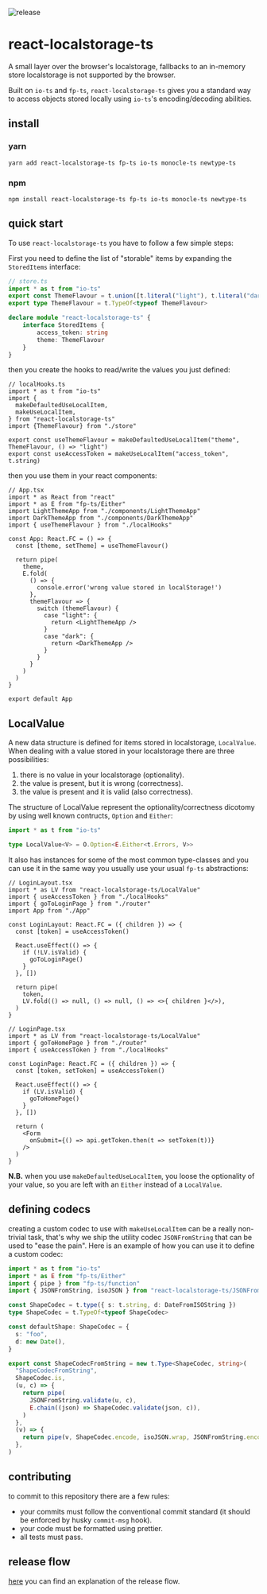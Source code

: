 ![release](https://github.com/ModataSRL/react-localstorage-ts/actions/workflows/release.yml/badge.svg)

# react-localstorage-ts

A small layer over the browser's localstorage, fallbacks to an in-memory store localstorage is not supported by the browser.  

Built on `io-ts` and `fp-ts`, `react-localstorage-ts` gives you a standard way to access objects stored locally using `io-ts`'s encoding/decoding abilities.

## install

### yarn
```shell
yarn add react-localstorage-ts fp-ts io-ts monocle-ts newtype-ts
```
### npm
```shell
npm install react-localstorage-ts fp-ts io-ts monocle-ts newtype-ts
```

## quick start
To use `react-localstorage-ts` you have to follow a few simple steps:

First you need to define the list of "storable" items by expanding the `StoredItems` interface:

```ts
// store.ts
import * as t from "io-ts"
export const ThemeFlavour = t.union([t.literal("light"), t.literal("dark")])
export type ThemeFlavour = t.TypeOf<typeof ThemeFlavour>

declare module "react-localstorage-ts" {
    interface StoredItems {
        access_token: string
        theme: ThemeFlavour
    }
}
```

then you create the hooks to read/write the values you just defined:

```tsx
// localHooks.ts
import * as t from "io-ts"
import {
  makeDefaultedUseLocalItem,
  makeUseLocalItem,
} from "react-localstorage-ts"
import {ThemeFlavour} from "./store"

export const useThemeFlavour = makeDefaultedUseLocalItem("theme", ThemeFlavour, () => "light")
export const useAccessToken = makeUseLocalItem("access_token", t.string)
```

then you use them in your react components:
```tsx
// App.tsx
import * as React from "react"
import * as E from "fp-ts/Either"
import LightThemeApp from "./components/LightThemeApp"
import DarkThemeApp from "./components/DarkThemeApp"
import { useThemeFlavour } from "./localHooks"

const App: React.FC = () => {
  const [theme, setTheme] = useThemeFlavour()
  
  return pipe(
    theme,
    E.fold(
      () => {
        console.error('wrong value stored in localStorage!')
      },
      themeFlavour => {
        switch (themeFlavour) {
          case "light": {
            return <LightThemeApp />
          }
          case "dark": {
            return <DarkThemeApp />
          }
        }
      }
    )
  )
}

export default App
```
## LocalValue
A new data structure is defined for items stored in localstorage, `LocalValue`. When dealing with a value stored in your localstorage there are three possibilities:
1. there is no value in your localstorage (optionality).
2. the value is present, but it is wrong (correctness).
3. the value is present and it is valid (also correctness).

The structure of LocalValue represent the optionality/correctness dicotomy by using well known contructs, `Option` and `Either`:

```ts
import * as t from "io-ts"

type LocalValue<V> = O.Option<E.Either<t.Errors, V>>
```
It also has instances for some of the most common type-classes
and you can use it in the same way you usually use your usual `fp-ts` abstractions:

```tsx
// LoginLayout.tsx
import * as LV from "react-localstorage-ts/LocalValue"
import { useAccessToken } from "./localHooks"
import { goToLoginPage } from "./router"
import App from "./App"

const LoginLayout: React.FC = ({ children }) => {
  const [token] = useAccessToken()

  React.useEffect(() => {
    if (!LV.isValid) {
      goToLoginPage()
    }
  }, [])
  
  return pipe(
    token,
    LV.fold(() => null, () => null, () => <>{ children }</>),
  )
}

// LoginPage.tsx
import * as LV from "react-localstorage-ts/LocalValue"
import { goToHomePage } from "./router"
import { useAccessToken } from "./localHooks"

const LoginPage: React.FC = ({ children }) => {
  const [token, setToken] = useAccessToken()

  React.useEffect(() => {
    if (LV.isValid) {
      goToHomePage()
    }
  }, [])

  return (
    <Form
      onSubmit={() => api.getToken.then(t => setToken(t))}
    />
  )
}
```

**N.B.** when you use `makeDefaultedUseLocalItem`, you loose the optionality of your value, so you are left with an `Either` instead of a `LocalValue`. 

## defining codecs 
creating a custom codec to use with `makeUseLocalItem` can be a really non-trivial task, that's why 
we ship the utility codec `JSONFromString` that can be used to "ease the pain". Here is an example of how you can use it to define a custom codec:

```ts
import * as t from "io-ts"
import * as E from "fp-ts/Either"
import { pipe } from "fp-ts/function"
import { JSONFromString, isoJSON } from "react-localstorage-ts/JSONFromString"

const ShapeCodec = t.type({ s: t.string, d: DateFromISOString })
type ShapeCodec = t.TypeOf<typeof ShapeCodec>

const defaultShape: ShapeCodec = {
  s: "foo",
  d: new Date(),
}

export const ShapeCodecFromString = new t.Type<ShapeCodec, string>(
  "ShapeCodecFromString",
  ShapeCodec.is,
  (u, c) => {
    return pipe(
      JSONFromString.validate(u, c),
      E.chain((json) => ShapeCodec.validate(json, c)),
    )
  },
  (v) => {
    return pipe(v, ShapeCodec.encode, isoJSON.wrap, JSONFromString.encode)
  },
)
```

## contributing
to commit to this repository there are a few rules:
- your commits must follow the conventional commit standard (it should be enforced by husky `commit-msg` hook).
- your code must be formatted using prettier. 
- all tests must pass.

## release flow
[here](https://github.com/semantic-release/semantic-release/blob/1405b94296059c0c6878fb8b626e2c5da9317632/docs/recipes/pre-releases.md) you can find an explanation of the release flow.